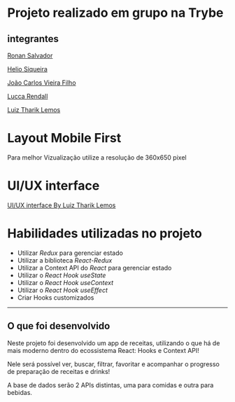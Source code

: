 # Projeto realizado em grupo na Trybe
## integrantes

[Ronan Salvador](https://github.com/ronansalvador)

[Helio Siqueira](https://github.com/Helio-Siqueira)

[João Carlos Vieira Filho](https://github.com/jvieyrah)

[Lucca Rendall](https://github.com/LuccaRendall)

[Luiz Tharik Lemos](https://github.com/Thariklz)


# Layout Mobile First

Para melhor Vizualização utilize a resolução de 360x650 pixel

# UI/UX interface

[UI/UX interface By Luiz Tharik Lemos](https://xd.adobe.com/view/104becd5-1277-4374-bfbd-fc29ec292846-4518/screen/78c81353-87c6-4250-a779-c2c38d1cc539/)

# Habilidades utilizadas no projeto


  - Utilizar _Redux_ para gerenciar estado
  - Utilizar a biblioteca _React-Redux_
  - Utilizar a Context API do _React_ para gerenciar estado
  - Utilizar o _React Hook useState_
  - Utilizar o _React Hook useContext_
  - Utilizar o _React Hook useEffect_
  - Criar Hooks customizados

---


## O que foi desenvolvido

Neste projeto foi desenvolvido um app de receitas, utilizando o que há de mais moderno dentro do ecossistema React: Hooks e Context API!

Nele será possível ver, buscar, filtrar, favoritar e acompanhar o progresso de preparação de receitas e drinks!

A base de dados serão 2 APIs distintas, uma para comidas e outra para bebidas.

